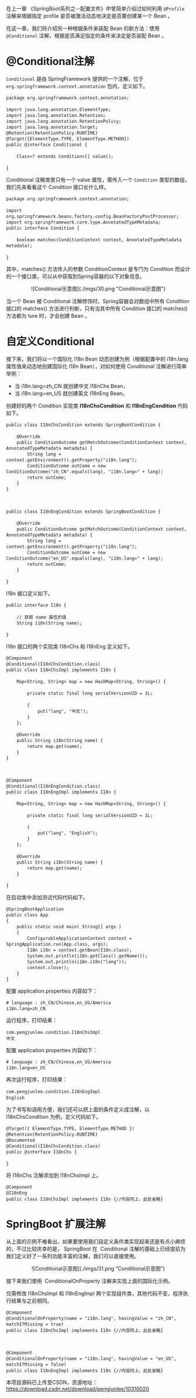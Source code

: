 在上一章 《SpringBoot系列之--配置文件》中曾简单介绍过如何利用 `@Profile` 注解来根据指定 profile 是否被激活动态地决定是否要创建某一个 Bean 。

在这一章，我们将介绍另一种根据条件来装配 Bean 的新方法：使用 `@Conditional` 注解，根据是否满足指定的条件来决定是否装配 Bean 。

# @Conditional注解

`Conditional` 是由 SpringFramework 提供的一个注解，位于 `org.springframework.context.annotation` 包内，定义如下。

	package org.springframework.context.annotation;
	 
	import java.lang.annotation.ElementType;
	import java.lang.annotation.Retention;
	import java.lang.annotation.RetentionPolicy;
	import java.lang.annotation.Target;
	@Retention(RetentionPolicy.RUNTIME)
	@Target({ElementType.TYPE, ElementType.METHOD})
	public @interface Conditional {
	 
		Class<? extends Condition>[] value();
	 
	}

Conditional 注解类里只有一个 value 属性，需传入一个 `Condition` 类型的数组，我们先来看看这个 Condition 接口长什么样。

	package org.springframework.context.annotation;
	 
	import org.springframework.beans.factory.config.BeanFactoryPostProcessor;
	import org.springframework.core.type.AnnotatedTypeMetadata;
	public interface Condition {
	 
		boolean matches(ConditionContext context, AnnotatedTypeMetadata metadata);
	 
	}

其中，matches() 方法传入的参数 ConditionContext 是专门为 Condition 而设计的一个接口类，可以从中获取到Spring容器的以下对象信息。

<div align=center>![Conditional示意图](./imgs/30.png "Conditional示意图")
<div align=left>

当一个 Bean 被 Conditional 注解修饰时，Spring容器会对数组中所有 Condition 接口的 matches() 方法进行判断，只有当其中所有 Condition 接口的 matches()方法都为 ture 时，才会创建 Bean 。

# 自定义Conditional

接下来，我们将以一个国际化 I18n Bean 动态创建为例（根据配置中的 i18n.lang 属性值来动态地创建国际化 I18n Bean），对如何使用 Conditional 注解进行简单举例：

- 当 i18n.lang=zh_CN 就创建中文 I18nChs Bean， 
- 当 i18n.lang=en_US 就创建英文 I18nEng Bean。  

创建好的两个 Condition 实现类 **I18nChsCondition** 和 **I18nEngCondition** 代码如下。

	public class I18nChsCondition extends SpringBootCondition {
	 
		@Override
		public ConditionOutcome getMatchOutcome(ConditionContext context, AnnotatedTypeMetadata metadata) {
			String lang = context.getEnvironment().getProperty("i18n.lang");
			ConditionOutcome outCome = new ConditionOutcome("zh_CN".equals(lang), "i18n.lang=" + lang);
			return outCome;
		}
	}
<br/>

	public class I18nEngCondition extends SpringBootCondition {
	 
		@Override
		public ConditionOutcome getMatchOutcome(ConditionContext context, AnnotatedTypeMetadata metadata) {
			String lang = context.getEnvironment().getProperty("i18n.lang");
			ConditionOutcome outCome = new ConditionOutcome("en_US".equals(lang), "i18n.lang=" + lang);
			return outCome;
		}
	 
	}

I18n 接口定义如下。

	public interface I18n {
	 
		// 获取 name 属性的值
		String i18n(String name);
	 
	}

I18n 接口的两个实现类 I18nChs 和 I18nEng 定义如下。

	@Component
	@Conditional(I18nChsCondition.class)
	public class I18nChsImpl implements I18n {
	 
		Map<String, String> map = new HashMap<String, String>() {
	 
			private static final long serialVersionUID = 1L;
	 
			{
				put("lang", "中文");
			}
		};
	 
		@Override
		public String i18n(String name) {
			return map.get(name);
		}
	}
<br/>

	@Component
	@Conditional(I18nEngCondition.class)
	public class I18nEngImpl implements I18n {
	 
		Map<String, String> map = new HashMap<String, String>() {
	 
			private static final long serialVersionUID = 1L;
	 
			{
				put("lang", "English");
			}
		};
	 
		@Override
		public String i18n(String name) {
			return map.get(name);
		}
	 
	}

在启动类中添加测试代码代码如下。

	@SpringBootApplication
	public class App 
	{
	    public static void main( String[] args )
	    {
	        ConfigurableApplicationContext context = SpringApplication.run(App.class, args);
	        I18n i18n = context.getBean(I18n.class);
	        System.out.println(i18n.getClass().getName());
	        System.out.println(i18n.i18n("lang"));
	        context.close();
	    }
	}

配置 application.properties 内容如下：

	# language : zh_CN/Chinese,en_US/America
	i18n.lang=zh_CN

运行程序，打印结果：

`com.pengjunlee.condition.I18nChsImpl`  
`中文`

配置 application.properties 内容如下：

	# language : zh_CN/Chinese,en_US/America
	i18n.lang=en_US

再次运行程序，打印结果：

`com.pengjunlee.condition.I18nEngImpl`  
`English`  

为了书写和调用方便，我们还可以把上面的条件定义成注解，以 I18nChsCondition 为例，定义代码如下。

	@Target({ ElementType.TYPE, ElementType.METHOD })
	@Retention(RetentionPolicy.RUNTIME)
	@Documented
	@Conditional(I18nChsCondition.class)
	public @interface I18nChs {
	 
	}

将 I18nChs 注解添加到 I18nChsImpl 上。

	@Component
	@I18nEng
	public class I18nChsImpl implements I18n {//内容同上，此处省略}

# SpringBoot 扩展注解

从上面的示例不难看出，如果要使用我们自定义条件类实现起来还是有点小麻烦的，不过比较庆幸的是， SpringBoot 在  Conditional 注解的基础上已经提前为我们定义好了一系列功能丰富的注解，我们可以直接使用。

<div align=center>![Conditional示意图](./imgs/31.png "Conditional示意图")
<div align=left>

接下来我们使用  ConditionalOnProperty 注解来实现上面的国际化示例。

仅需修改 I18nChsImpl 和 I18nEngImpl 两个实现组件类，其他代码不变，程序执行结果与之前相同。

	@Component
	@ConditionalOnProperty(name = "i18n.lang", havingValue = "zh_CN", matchIfMissing = true)
	public class I18nChsImpl implements I18n {//内容同上，此处省略}
<br/>

	@Component
	@ConditionalOnProperty(name = "i18n.lang", havingValue = "en_US", matchIfMissing = false)
	public class I18nEngImpl implements I18n {//内容同上，此处省略}

本项目源码已上传至CSDN，资源地址： <https://download.csdn.net/download/pengjunlee/10310020>